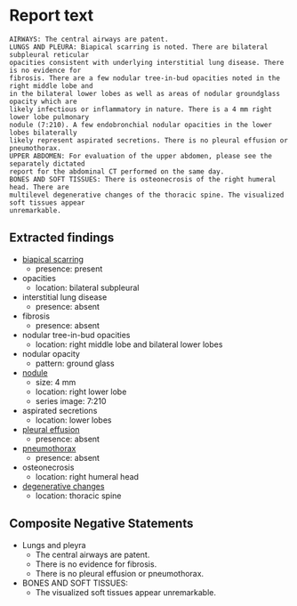 # Report text

```text
AIRWAYS: The central airways are patent.
LUNGS AND PLEURA: Biapical scarring is noted. There are bilateral subpleural reticular
opacities consistent with underlying interstitial lung disease. There is no evidence for
fibrosis. There are a few nodular tree-in-bud opacities noted in the right middle lobe and
in the bilateral lower lobes as well as areas of nodular groundglass opacity which are
likely infectious or inflammatory in nature. There is a 4 mm right lower lobe pulmonary
nodule (7:210). A few endobronchial nodular opacities in the lower lobes bilaterally
likely represent aspirated secretions. There is no pleural effusion or pneumothorax.
UPPER ABDOMEN: For evaluation of the upper abdomen, please see the separately dictated
report for the abdominal CT performed on the same day.
BONES AND SOFT TISSUES: There is osteonecrosis of the right humeral head. There are
multilevel degenerative changes of the thoracic spine. The visualized soft tissues appear
unremarkable.
```

## Extracted findings

- [biapical scarring](../../definitions/nuance/apical_pulmonary_scarring.json)
  - presence: present
- opacities
  - location: bilateral subpleural
- interstitial lung disease
  - presence: absent
- fibrosis
  - presence: absent
- nodular tree-in-bud opacities
  - location: right middle lobe and bilateral lower lobes
- nodular opacity
  - pattern: ground glass
- [nodule](../../definitions/hood/pulmonary-nodule.md)
  - size: 4 mm
  - location: right lower lobe
  - series image: 7:210
- aspirated secretions
  - location: lower lobes
- [pleural effusion](../../definitions/hood/pleural-effusion.json)
  - presence: absent
- [pneumothorax](../../definitions/hood/pneumothorax.json)
  - presence: absent
- osteonecrosis
  - location: right humeral head
- [degenerative changes](../../definitions/nuance/thoracic_spine_degenerative_changes.json)
  - location: thoracic spine

## Composite Negative Statements

- Lungs and pleyra
  - The central airways are patent.
  - There is no evidence for fibrosis.
  - There is no pleural effusion or pneumothorax.
- BONES AND SOFT TISSUES:
  - The visualized soft tissues appear unremarkable.
